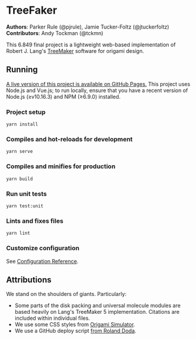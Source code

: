# TreeFaker

**Authors**: Parker Rule (@pjrule), Jamie Tucker-Foltz (@jtuckerfoltz)
**Contributors**: Andy Tockman (@tckmn)

This 6.849 final project is a lightweight web-based implementation of Robert J. Lang's [TreeMaker](https://langorigami.com/article/treemaker/) software for origami design.
## Running
[A live version of this project is available on GitHub Pages.](https://6849-2020.github.io/treefaker/index.html) This project uses Node.js and Vue.js; to run locally, ensure that you have a recent version of Node.js (≥v10.16.3) and NPM (≥6.9.0) installed.

### Project setup
```
yarn install
```

### Compiles and hot-reloads for development
```
yarn serve
```

### Compiles and minifies for production
```
yarn build
```

### Run unit tests
```
yarn test:unit
```

### Lints and fixes files
```
yarn lint
```

### Customize configuration
See [Configuration Reference](https://cli.vuejs.org/config/).

## Attributions
We stand on the shoulders of giants. Particularly:
* Some parts of the disk packing and universal molecule modules are based heavily on Lang's TreeMaker 5 implementation. Citations are included within individual files.
* We use some CSS styles from [Origami Simulator](https://origamisimulator.org/).
* We use a GitHub deploy script [from Roland Doda](https://dev.to/rolanddoda/deploy-to-github-pages-like-a-pro-with-github-actions-4hdg).